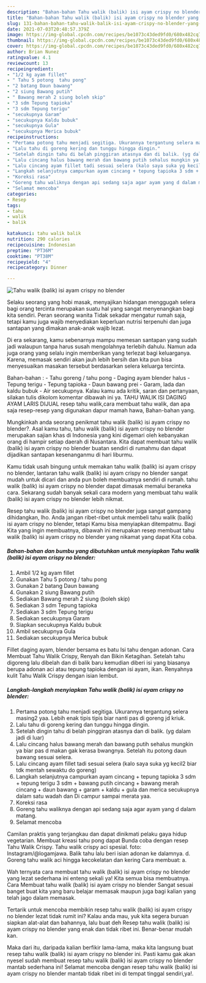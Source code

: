 ```yaml
---
description: "Bahan-bahan Tahu walik (balik) isi ayam crispy no blender yang nikmat Untuk Jualan"
title: "Bahan-bahan Tahu walik (balik) isi ayam crispy no blender yang nikmat Untuk Jualan"
slug: 131-bahan-bahan-tahu-walik-balik-isi-ayam-crispy-no-blender-yang-nikmat-untuk-jualan
date: 2021-07-03T20:48:57.379Z
image: https://img-global.cpcdn.com/recipes/be1073c43ded9fd0/680x482cq70/tahu-walik-balik-isi-ayam-crispy-no-blender-foto-resep-utama.jpg
thumbnail: https://img-global.cpcdn.com/recipes/be1073c43ded9fd0/680x482cq70/tahu-walik-balik-isi-ayam-crispy-no-blender-foto-resep-utama.jpg
cover: https://img-global.cpcdn.com/recipes/be1073c43ded9fd0/680x482cq70/tahu-walik-balik-isi-ayam-crispy-no-blender-foto-resep-utama.jpg
author: Brian Nunez
ratingvalue: 4.1
reviewcount: 13
recipeingredient:
- "1/2 kg ayam fillet"
- " Tahu 5 potong  tahu pong"
- "2 batang Daun bawang"
- "2 siung Bawang putih"
- " Bawang merah 2 siung boleh skip"
- "3 sdm Tepung tapioka"
- "3 sdm Tepung terigu"
- "secukupnya Garam"
- "secukupnya Kaldu bubuk"
- "secukupnya Gula"
- "secukupnya Merica bubuk"
recipeinstructions:
- "Pertama potong tahu menjadi segitiga. Ukurannya tergantung selera masing2 yaa. Lebih enak tipis tipis biar nanti pas di goreng jd kriuk."
- "Lalu tahu di goreng kering dan tunggu hingga dingin."
- "Setelah dingin tahu di belah pinggiran atasnya dan di balik. (yg dalam jadi di luar)"
- "Lalu cincang halus bawang merah dan bawang putih sehalus mungkin ya biar pas d makan gak kerasa bwangnya. Setelah itu potong daun bawang sesuai selera."
- "Lalu cincang ayam fillet tadi sesuai selera (kalo saya suka yg kecil2 biar tdk mentah sewaktu do goreng)"
- "Langkah selanjutnya campurkan ayam cincang + tepung tapioka 3 sdm + tepung terigu 3 sdm + bawang putih cincang + bawang merah cincang + daun bawang + garam + kaldu + gula dan merica secukupnya dalam satu wadah dan Di campur sampai merata yaa."
- "Koreksi rasa"
- "Goreng tahu waliknya dengan api sedang saja agar ayam yang d dalam matang."
- "Selamat mencoba"
categories:
- Resep
tags:
- tahu
- walik
- balik

katakunci: tahu walik balik 
nutrition: 290 calories
recipecuisine: Indonesian
preptime: "PT36M"
cooktime: "PT38M"
recipeyield: "4"
recipecategory: Dinner

---
```



![Tahu walik (balik) isi ayam crispy no blender](https://img-global.cpcdn.com/recipes/be1073c43ded9fd0/680x482cq70/tahu-walik-balik-isi-ayam-crispy-no-blender-foto-resep-utama.jpg)

Selaku seorang yang hobi masak, menyajikan hidangan menggugah selera bagi orang tercinta merupakan suatu hal yang sangat menyenangkan bagi kita sendiri. Peran seorang  wanita Tidak sekadar mengatur rumah saja, tetapi kamu juga wajib menyediakan keperluan nutrisi terpenuhi dan juga santapan yang dimakan anak-anak wajib lezat.

Di era  sekarang, kamu sebenarnya mampu memesan santapan yang sudah jadi walaupun tanpa harus susah mengolahnya terlebih dahulu. Namun ada juga orang yang selalu ingin memberikan yang terlezat bagi keluarganya. Karena, memasak sendiri akan jauh lebih bersih dan kita pun bisa menyesuaikan masakan tersebut berdasarkan selera keluarga tercinta. 

Bahan-bahan : - Tahu goreng / tahu pong - Daging ayam blender halus - Tepung terigu - Tepung tapioka - Daun bawang prei - Garam, lada dan kaldu bubuk - Air secukupnya. Kalau kamu ada kritik, saran dan pertanyaan, silakan tulis dikolom komentar dibawah ini ya. TAHU WALIK ISI DAGING AYAM LARIS DIJUAL resep tahu walik,cara membuat tahu walik, dan apa saja resep-resep yang digunakan dapur mamah hawa, Bahan-bahan yang.

Mungkinkah anda seorang penikmat tahu walik (balik) isi ayam crispy no blender?. Asal kamu tahu, tahu walik (balik) isi ayam crispy no blender merupakan sajian khas di Indonesia yang kini digemari oleh kebanyakan orang di hampir setiap daerah di Nusantara. Kita dapat membuat tahu walik (balik) isi ayam crispy no blender buatan sendiri di rumahmu dan dapat dijadikan santapan kesenanganmu di hari liburmu.

Kamu tidak usah bingung untuk memakan tahu walik (balik) isi ayam crispy no blender, lantaran tahu walik (balik) isi ayam crispy no blender sangat mudah untuk dicari dan anda pun boleh membuatnya sendiri di rumah. tahu walik (balik) isi ayam crispy no blender dapat dimasak memalui beraneka cara. Sekarang sudah banyak sekali cara modern yang membuat tahu walik (balik) isi ayam crispy no blender lebih nikmat.

Resep tahu walik (balik) isi ayam crispy no blender juga sangat gampang dihidangkan, lho. Anda jangan ribet-ribet untuk membeli tahu walik (balik) isi ayam crispy no blender, tetapi Kamu bisa menyiapkan ditempatmu. Bagi Kita yang ingin membuatnya, dibawah ini merupakan resep membuat tahu walik (balik) isi ayam crispy no blender yang nikamat yang dapat Kita coba.

<!--inarticleads1-->

##### Bahan-bahan dan bumbu yang dibutuhkan untuk menyiapkan Tahu walik (balik) isi ayam crispy no blender:

1. Ambil 1/2 kg ayam fillet
1. Gunakan  Tahu 5 potong / tahu pong
1. Gunakan 2 batang Daun bawang
1. Gunakan 2 siung Bawang putih
1. Sediakan  Bawang merah 2 siung (boleh skip)
1. Sediakan 3 sdm Tepung tapioka
1. Sediakan 3 sdm Tepung terigu
1. Sediakan secukupnya Garam
1. Siapkan secukupnya Kaldu bubuk
1. Ambil secukupnya Gula
1. Sediakan secukupnya Merica bubuk


Fillet daging ayam, blender bersama es batu Isi tahu dengan adonan. Cara Membuat Tahu Walik Crispy, Renyah dan Bikin Ketagihan. Setelah tahu digoreng lalu dibelah dan di balik baru kemudian diberi isi yang biasanya berupa adonan aci atau tepung tapioka dengan isi ayam, ikan. Renyahnya kulit Tahu Walik Crispy dengan isian lembut. 

<!--inarticleads2-->

##### Langkah-langkah menyiapkan Tahu walik (balik) isi ayam crispy no blender:

1. Pertama potong tahu menjadi segitiga. Ukurannya tergantung selera masing2 yaa. Lebih enak tipis tipis biar nanti pas di goreng jd kriuk.
1. Lalu tahu di goreng kering dan tunggu hingga dingin.
1. Setelah dingin tahu di belah pinggiran atasnya dan di balik. (yg dalam jadi di luar)
1. Lalu cincang halus bawang merah dan bawang putih sehalus mungkin ya biar pas d makan gak kerasa bwangnya. Setelah itu potong daun bawang sesuai selera.
1. Lalu cincang ayam fillet tadi sesuai selera (kalo saya suka yg kecil2 biar tdk mentah sewaktu do goreng)
1. Langkah selanjutnya campurkan ayam cincang + tepung tapioka 3 sdm + tepung terigu 3 sdm + bawang putih cincang + bawang merah cincang + daun bawang + garam + kaldu + gula dan merica secukupnya dalam satu wadah dan Di campur sampai merata yaa.
1. Koreksi rasa
1. Goreng tahu waliknya dengan api sedang saja agar ayam yang d dalam matang.
1. Selamat mencoba


Camilan praktis yang terjangkau dan dapat dinikmati pelaku gaya hidup vegetarian. Membuat kreasi tahu pong dapat Bunda coba dengan resep Tahu Walik Crispy. Tahu walik crispy aci spesial. foto: Instagram/@logamjawa. Balik tahu lalu beri isian adonan ke dalamnya. d. Goreng tahu walik aci hingga kecokelatan dan kering Cara membuat: a. 

Wah ternyata cara membuat tahu walik (balik) isi ayam crispy no blender yang lezat sederhana ini enteng sekali ya! Kita semua bisa membuatnya. Cara Membuat tahu walik (balik) isi ayam crispy no blender Sangat sesuai banget buat kita yang baru belajar memasak maupun juga bagi kalian yang telah jago dalam memasak.

Tertarik untuk mencoba membikin resep tahu walik (balik) isi ayam crispy no blender lezat tidak rumit ini? Kalau anda mau, yuk kita segera buruan siapkan alat-alat dan bahannya, lalu buat deh Resep tahu walik (balik) isi ayam crispy no blender yang enak dan tidak ribet ini. Benar-benar mudah kan. 

Maka dari itu, daripada kalian berfikir lama-lama, maka kita langsung buat resep tahu walik (balik) isi ayam crispy no blender ini. Pasti kamu gak akan nyesel sudah membuat resep tahu walik (balik) isi ayam crispy no blender mantab sederhana ini! Selamat mencoba dengan resep tahu walik (balik) isi ayam crispy no blender mantab tidak ribet ini di tempat tinggal sendiri,ya!.

